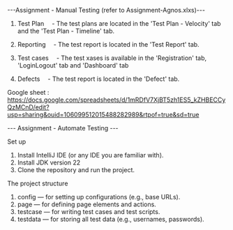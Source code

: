 ---Assignment - Manual Testing (refer to Assignment-Agnos.xlxs)---
1. Test Plan
 - The test plans are located in the 'Test Plan - Velocity' tab and the 'Test Plan - Timeline' tab.

2. Reporting
 - The test report is located in the 'Test Report' tab.

3. Test cases
 - The test xases is available in the 'Registration' tab, 'LoginLogout' tab and 'Dashboard' tab

4. Defects
 - The test report is located in the 'Defect' tab.   
 
 Google sheet : https://docs.google.com/spreadsheets/d/1mRDfV7XjBT5zh1ES5_kZHBECCyQzMCnD/edit?usp=sharing&ouid=106099512015488282989&rtpof=true&sd=true

 --- Assignment - Automate Testing ---
 
 Set up
1. Install IntelliJ IDE (or any IDE you are familiar with).
2. Install JDK version 22
3. Clone the repository and run the project.

The project structure
1. config — for setting up configurations (e.g., base URLs).
2. page — for defining page elements and actions.
3. testcase — for writing test cases and test scripts.
4. testdata — for storing all test data (e.g., usernames, passwords).
